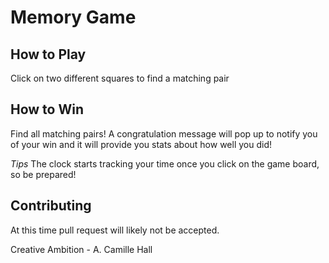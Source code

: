 # Memory Game


## How to Play
Click on two different squares to find a matching pair

## How to Win
Find all matching pairs! A congratulation message will pop up to notify you of your win and it will provide you stats about how well you did!

_Tips_
The clock starts tracking your time once you click on the game board, so be prepared!

## Contributing
At this time pull request will likely not be accepted.

Creative Ambition - A. Camille Hall
